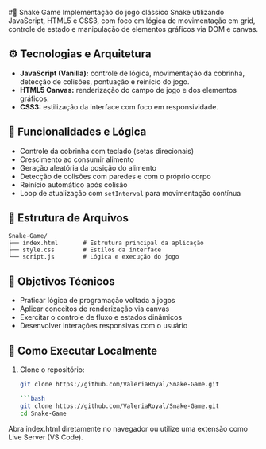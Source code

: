 #🐍 Snake Game
Implementação do jogo clássico Snake utilizando JavaScript, HTML5 e CSS3, com foco em lógica de movimentação em grid, controle de estado e manipulação de elementos gráficos via DOM e canvas.

## ⚙️ Tecnologias e Arquitetura
- **JavaScript (Vanilla):** controle de lógica, movimentação da cobrinha, detecção de colisões, pontuação e reinício do jogo.
- **HTML5 Canvas:** renderização do campo de jogo e dos elementos gráficos.
- **CSS3:** estilização da interface com foco em responsividade.

## 🧠 Funcionalidades e Lógica

- Controle da cobrinha com teclado (setas direcionais)
- Crescimento ao consumir alimento
- Geração aleatória da posição do alimento
- Detecção de colisões com paredes e com o próprio corpo
- Reinício automático após colisão
- Loop de atualização com `setInterval` para movimentação contínua

## 📁 Estrutura de Arquivos
```
Snake-Game/
├── index.html       # Estrutura principal da aplicação
├── style.css        # Estilos da interface
└── script.js        # Lógica e execução do jogo
```

## 🧪 Objetivos Técnicos

- Praticar lógica de programação voltada a jogos
- Aplicar conceitos de renderização via canvas
- Exercitar o controle de fluxo e estados dinâmicos
- Desenvolver interações responsivas com o usuário

## 🚀 Como Executar Localmente

1. Clone o repositório:
   ```bash
   git clone https://github.com/ValeriaRoyal/Snake-Game.git

   ```bash
   git clone https://github.com/ValeriaRoyal/Snake-Game.git
   cd Snake-Game
   
Abra index.html diretamente no navegador ou utilize uma extensão como Live Server (VS Code).
